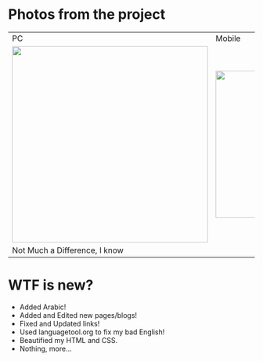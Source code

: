 # Photos from the project
<table>
  <tr>
    <td>PC</td>
    <td>Mobile</td>
  </tr>
  <tr>
    <td colspan="1"><img src="https://i.imgur.com/RhATFDv.png" width="400"/></td>
    <td colspan="2"><img src="https://i.imgur.com/uy6Peyi.png" width="300"/></td>
  </tr>
  <tr>
    <td colspan="2">Not Much a Difference, I know</td>
  </tr>
</table>

# WTF is new?
* Added Arabic!
* Added and Edited new pages/blogs!
* Fixed and Updated links!
* Used languagetool.org to fix my bad English!
* Beautified my HTML and CSS.
* Nothing, more...
